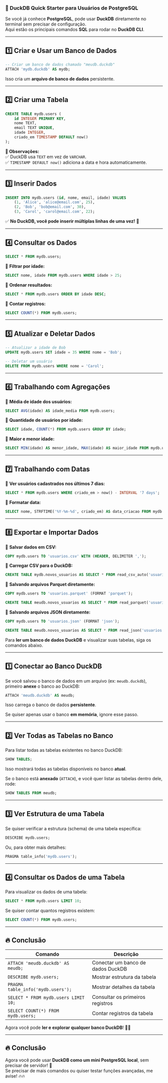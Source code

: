 ### **🦆 DuckDB Quick Starter para Usuários de PostgreSQL**  

Se você já conhece **PostgreSQL**, pode usar **DuckDB** diretamente no terminal sem precisar de configuração.  
Aqui estão os principais comandos **SQL** para rodar no **DuckDB CLI**.

---

## **1️⃣ Criar e Usar um Banco de Dados**
```sql
-- Criar um banco de dados chamado "meudb.duckdb"
ATTACH 'mydb.duckdb' AS mydb;
```
Isso cria um **arquivo de banco de dados** persistente.

---

## **2️⃣ Criar uma Tabela**
```sql
CREATE TABLE mydb.users (
    id INTEGER PRIMARY KEY,
    nome TEXT,
    email TEXT UNIQUE,
    idade INTEGER,
    criado_em TIMESTAMP DEFAULT now()
);
```
**📝 Observações:**  
✅ DuckDB usa `TEXT` em vez de `VARCHAR`.  
✅ `TIMESTAMP DEFAULT now()` adiciona a data e hora automaticamente.  

---

## **3️⃣ Inserir Dados**
```sql
INSERT INTO mydb.users (id, nome, email, idade) VALUES
    (1, 'Alice', 'alice@email.com', 25),
    (2, 'Bob', 'bob@email.com', 30),
    (3, 'Carol', 'carol@email.com', 22);
```

✅ **No DuckDB, você pode inserir múltiplas linhas de uma vez!** 🚀  

---

## **4️⃣ Consultar os Dados**
```sql
SELECT * FROM mydb.users;
```

🔹 **Filtrar por idade:**  
```sql
SELECT nome, idade FROM mydb.users WHERE idade > 25;
```

🔹 **Ordenar resultados:**  
```sql
SELECT * FROM mydb.users ORDER BY idade DESC;
```

🔹 **Contar registros:**  
```sql
SELECT COUNT(*) FROM mydb.users;
```

---

## **5️⃣ Atualizar e Deletar Dados**
```sql
-- Atualizar a idade de Bob
UPDATE mydb.users SET idade = 35 WHERE nome = 'Bob';

-- Deletar um usuário
DELETE FROM mydb.users WHERE nome = 'Carol';
```

---

## **6️⃣ Trabalhando com Agregações**
🔹 **Média de idade dos usuários:**  
```sql
SELECT AVG(idade) AS idade_media FROM mydb.users;
```

🔹 **Quantidade de usuários por idade:**  
```sql
SELECT idade, COUNT(*) FROM mydb.users GROUP BY idade;
```

🔹 **Maior e menor idade:**  
```sql
SELECT MIN(idade) AS menor_idade, MAX(idade) AS maior_idade FROM mydb.users;
```

---

## **7️⃣ Trabalhando com Datas**
🔹 **Ver usuários cadastrados nos últimos 7 dias:**  
```sql
SELECT * FROM mydb.users WHERE criado_em > now() - INTERVAL '7 days';
```

🔹 **Formatar data:**  
```sql
SELECT nome, STRFTIME('%Y-%m-%d', criado_em) AS data_criacao FROM mydb.users;
```

---

## **8️⃣ Exportar e Importar Dados**
🔹 **Salvar dados em CSV:**  
```sql
COPY mydb.users TO 'usuarios.csv' WITH (HEADER, DELIMITER ',');
```

🔹 **Carregar CSV para o DuckDB:**  
```sql
CREATE TABLE mydb.novos_usuarios AS SELECT * FROM read_csv_auto('usuarios.csv');
```

🔹 **Salvando arquivos Parquet diretamente:**  
```sql
COPY mydb.users TO 'usuarios.parquet' (FORMAT 'parquet');
```

```sql
CREATE TABLE meudb.novos_usuarios AS SELECT * FROM read_parquet('usuarios.parquet');
```

🔹 **Salvando arquivos JSON diretamente:**  
```sql
COPY mydb.users TO 'usuarios.json' (FORMAT 'json');
```

```sql
CREATE TABLE meudb.novos_usuarios AS SELECT * FROM read_json('usuarios.json');
```

Para **ler um banco de dados DuckDB** e visualizar suas tabelas, siga os comandos abaixo.

---

## **1️⃣ Conectar ao Banco DuckDB**
Se você salvou o banco de dados em um arquivo (ex: `meudb.duckdb`), primeiro **anexe** o banco ao DuckDB:
```sql
ATTACH 'meudb.duckdb' AS meudb;
```
Isso carrega o banco de dados **persistente**.

Se quiser apenas usar o banco **em memória**, ignore esse passo.

---

## **2️⃣ Ver Todas as Tabelas no Banco**
Para listar todas as tabelas existentes no banco DuckDB:
```sql
SHOW TABLES;
```
Isso mostrará todas as tabelas disponíveis no banco **atual**.

Se o banco está **anexado** (`ATTACH`), e você quer listar as tabelas dentro dele, rode:
```sql
SHOW TABLES FROM meudb;
```

---

## **3️⃣ Ver Estrutura de uma Tabela**
Se quiser verificar a estrutura (schema) de uma tabela específica:
```sql
DESCRIBE mydb.users;
```

Ou, para obter mais detalhes:
```sql
PRAGMA table_info('mydb.users');
```

---

## **4️⃣ Consultar os Dados de uma Tabela**
Para visualizar os dados de uma tabela:
```sql
SELECT * FROM mydb.users LIMIT 10;
```

Se quiser contar quantos registros existem:
```sql
SELECT COUNT(*) FROM mydb.users;
```

---

## **🔥 Conclusão**
| **Comando** | **Descrição** |
|------------|-------------|
| `ATTACH 'meudb.duckdb' AS meudb;` | Conectar um banco de dados DuckDB |
| `DESCRIBE mydb.users;` | Mostrar estrutura da tabela |
| `PRAGMA table_info('mydb.users');` | Mostrar detalhes da tabela |
| `SELECT * FROM mydb.users LIMIT 10;` | Consultar os primeiros registros |
| `SELECT COUNT(*) FROM mydb.users;` | Contar registros da tabela |

Agora você pode **ler e explorar qualquer banco DuckDB**! 🚀🔥

---

## **🔥 Conclusão**
Agora você pode usar **DuckDB como um mini PostgreSQL local**, sem precisar de servidor! 🚀  
Se precisar de mais comandos ou quiser testar funções avançadas, me avise! 🔥🔥